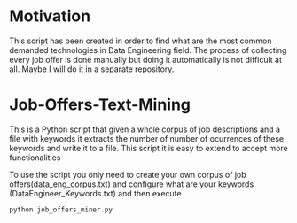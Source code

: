 # Motivation
This script has been created in order to find what are the most common demanded technologies in Data Engineering field. The process of collecting every job offer is done manually but doing it automatically is not difficult at all. Maybe I will do it in a separate repository. 

# Job-Offers-Text-Mining
This is a Python script that given a whole corpus of job descriptions and a file with keywords it extracts the number of number of ocurrences of these keywords and write it to a file. This script it is easy to extend to accept more functionalities

To use the script you only need to create your own corpus of job offers(data_eng_corpus.txt) and configure what are your keywords (DataEngineer_Keywords.txt) and then execute 
```
python job_offers_miner.py
```
